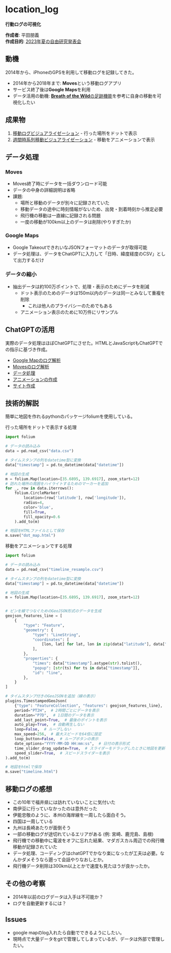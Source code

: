 # location_log
**行動ログの可視化**

**作成者**: 平田朋義  
**作成目的**: [2023年夏の自由研究発表会](https://sites.google.com/site/hiratatomogi/Home/announce/2023%E5%B9%B4%E5%A4%8F%E4%BC%91%E3%81%BF%E8%87%AA%E7%94%B1%E7%A0%94%E7%A9%B6%E7%99%BA%E8%A1%A8%E4%BC%9A)

## 動機

2014年から、iPhoneのGPSを利用して移動ログを記録してきた。
- 2014年から2018年まで: **Moves**という移動ログアプリ  
- サービス終了後は**Google Maps**を利用
- データ活用の動機: [**Breath of the Wild**の足跡機能](https://www.youtube.com/watch?v=xYV_OyFK4dA)を参考に自身の移動を可視化したい

## 成果物

1. [移動ログビジュアライゼーション](https://tomo3141592653.github.io/location_log/) - 行った場所をドットで表示
2. [週間時系列移動ビジュアライゼーション](https://tomo3141592653.github.io/location_log/timeline.html) - 移動をアニメーションで表示


## データ処理

### Moves

- Moves終了時にデータを一括ダウンロード可能
- データの中身の詳細説明は省略
- 課題:
  - 場所と移動のデータが別々に記録されていた
  - 移動データの途中に時刻情報がないため、出発・到着時刻から推定必要
  - 飛行機の移動は一直線に記録される問題
  - 一度の移動が100km以上のデータは削除(やりすぎたか)

### Google Maps

- Google TakeoutできれいなJSONフォーマットのデータが取得可能
- データ処理は、データをChatGPTに入力して「日時、緯度経度のCSV」として出力するだけ
### データの縮小
- 抽出データは約100万ポイントで、処理・表示のためにデータを削減
  - ドット表示のためのデータは150m以内のデータは同一とみなして重複を削除
    - これは他人のプライバシーのためでもある   
  - アニメーション表示のために10万件にリサンプル

## ChatGPTの活用

実際のデータ処理はほぼChatGPTにさせた。HTMLとJavaScriptもChatGPTでの指示に基づき作成。


- [Google Mapのログ解析](https://chat.openai.com/share/9897a844-ac52-43a2-913f-ef6095a1b393)
- [Movesのログ解析](https://chat.openai.com/c/0467c853-903c-4809-be4c-f3fe34714dc9)
- [データ処理](https://chat.openai.com/share/298c69cd-bc45-4b79-b6ed-46bb71cee837)
- [アニメーションの作成](https://chat.openai.com/share/50db1571-034b-46fb-a0da-03f8761cecce)
- [サイト作成](https://chat.openai.com/share/0e1e6012-ed10-4dbe-9e86-7357ef2a1403)

## 技術的解説
簡単に地図を作れるpythonのパッケージfoliumを使用している。  

行った場所をドットで表示する処理
```python
import folium

# データの読み込み
data = pd.read_csv("data.csv")

# タイムスタンプの列をdatetime型に変換
data["timestamp"] = pd.to_datetime(data["datetime"])

# 地図の生成
m = folium.Map(location=[35.6895, 139.6917], zoom_start=12)
# 訪れた場所の周囲をハイライトするためのマーカーを追加
for _, row in data.iterrows():
    folium.CircleMarker(
        location=(row['latitude'], row['longitude']),
        radius=4,
        color='blue',
        fill=True,
        fill_opacity=0.6
    ).add_to(m)

# 地図をHTMLファイルとして保存
m.save("dot_map.html")
```

移動をアニメーションでする処理
```python
import folium

# データの読み込み
data = pd.read_csv("timeline_resample.csv")

# タイムスタンプの列をdatetime型に変換
data["timestamp"] = pd.to_datetime(data["datetime"])

# 地図の生成
m = folium.Map(location=[35.6895, 139.6917], zoom_start=12)


# ピンを線でつなぐためのGeoJSON形式のデータを生成
geojson_features_line = [
    {
        "type": "Feature",
        "geometry": {
            "type": "LineString",
            "coordinates": [
                [lon, lat] for lat, lon in zip(data["latitude"], data["longitude"])
            ],
        },
        "properties": {
            "times": data["timestamp"].astype(str).tolist(),
            "popup": [str(ts) for ts in data["timestamp"]],
            "id": "line",
        },
    }
]

# タイムスタンプ付きのGeoJSONを追加（線の表示）
plugins.TimestampedGeoJson(
    {"type": "FeatureCollection", "features": geojson_features_line},
    period="PT2H",  # 2時間ごとにデータを表示
    duration="P7D",  # 1日間のデータを表示
    add_last_point=True,  # 最後のポイントを表示
    auto_play=True,  # 自動再生しない
    loop=False,  # ループしない
    max_speed=256,  # 最大スピードを64倍に設定
    loop_button=False,  # ループボタンの表示
    date_options="YYYY-MM-DD HH:mm:ss",  # 日付の表示形式
    time_slider_drag_update=True,  # スライダーをドラッグしたときに地図を更新
    speed_slider=True,  # スピードスライダーを表示
).add_to(m)

# 地図をhtmlで保存
m.save("timeline.html")
```

## 移動ログの感想

- この10年で福井県には訪れていないことに気付いた
- 南伊豆に行っていなかったのは意外だった
- 伊能忠敬のように、本州の海岸線を一周したら面白そう。
- 四国は一周している
- 九州は長崎あたりが面倒そう
- 一部の移動ログが途切れているエリアがある (例: 宮崎、鹿児島、島根)
- 飛行機での移動中に電波をオフに忘れた結果、マダガスカル周辺での飛行機移動が記録されていた
- データ処理、コーディングはchatGPTでかなり楽になったが工夫は必要。なんかダメそうなら遡って会話やりなおしとか。
- 飛行機データ削除は300km以上とかで速度も見たほうが良かったか。

## その他の考察

- 2014年以前のログデータは入手は不可能か？
- ログを自動更新するには？
## Issues
- google mapのlog入れたら自動でできるようにしたい。
- 現時点で大量データをgitで管理してしまっているが、データは外部で管理したい。
